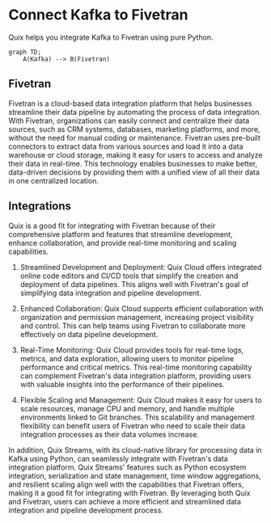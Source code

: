 # Connect Kafka to Fivetran

Quix helps you integrate Kafka to Fivetran using pure Python.

```mermaid
graph TD;
    A(Kafka) --> B(Fivetran)
```

## Fivetran

Fivetran is a cloud-based data integration platform that helps businesses streamline their data pipeline by automating the process of data integration. With Fivetran, organizations can easily connect and centralize their data sources, such as CRM systems, databases, marketing platforms, and more, without the need for manual coding or maintenance. Fivetran uses pre-built connectors to extract data from various sources and load it into a data warehouse or cloud storage, making it easy for users to access and analyze their data in real-time. This technology enables businesses to make better, data-driven decisions by providing them with a unified view of all their data in one centralized location.

## Integrations

Quix is a good fit for integrating with Fivetran because of their comprehensive platform and features that streamline development, enhance collaboration, and provide real-time monitoring and scaling capabilities. 

1. Streamlined Development and Deployment: Quix Cloud offers integrated online code editors and CI/CD tools that simplify the creation and deployment of data pipelines. This aligns well with Fivetran's goal of simplifying data integration and pipeline development.

2. Enhanced Collaboration: Quix Cloud supports efficient collaboration with organization and permission management, increasing project visibility and control. This can help teams using Fivetran to collaborate more effectively on data pipeline development.

3. Real-Time Monitoring: Quix Cloud provides tools for real-time logs, metrics, and data exploration, allowing users to monitor pipeline performance and critical metrics. This real-time monitoring capability can complement Fivetran's data integration platform, providing users with valuable insights into the performance of their pipelines.

4. Flexible Scaling and Management: Quix Cloud makes it easy for users to scale resources, manage CPU and memory, and handle multiple environments linked to Git branches. This scalability and management flexibility can benefit users of Fivetran who need to scale their data integration processes as their data volumes increase.

In addition, Quix Streams, with its cloud-native library for processing data in Kafka using Python, can seamlessly integrate with Fivetran's data integration platform. Quix Streams' features such as Python ecosystem integration, serialization and state management, time window aggregations, and resilient scaling align well with the capabilities that Fivetran offers, making it a good fit for integrating with Fivetran. By leveraging both Quix and Fivetran, users can achieve a more efficient and streamlined data integration and pipeline development process.

